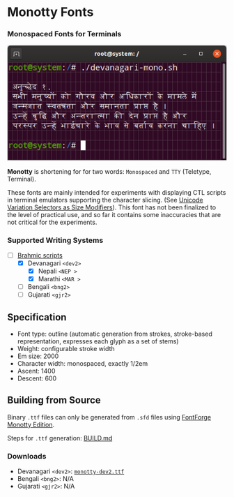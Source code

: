 # Monotty Fonts

### Monospaced Fonts for Terminals

![image](.resources/github-devanagari.png)

__Monotty__ is shortening for for two words: `Monospaced` and `TTY` (Teletype, Terminal).

These fonts are mainly intended for experiments with displaying CTL scripts in terminal emulators supporting the character slicing. (See [Unicode Variation Selectors as Size Modifiers](https://gitlab.freedesktop.org/terminal-wg/specifications/-/issues/23)). This font has not been finalized to the level of practical use, and so far it contains some inaccuracies that are not critical for the experiments.

### Supported Writing Systems

- [ ] [Brahmic scripts](https://en.wikipedia.org/wiki/Brahmic_scripts)
  - [x] Devanagari `<dev2>`
    - [x] Nepali `<NEP >`
    - [x] Marathi `<MAR >`
  - [ ] Bengali `<bng2>`
  - [ ] Gujarati `<gjr2>`

## Specification

- Font type: outline (automatic generation from strokes, stroke-based representation, expresses each glyph as a set of stems)
- Weight: configurable stroke width
- Em size: 2000
- Сharacter width: monospaced, exactly 1/2em
- Ascent: 1400
- Descent: 600

## Building from Source

Binary `.ttf` files can only be generated from `.sfd` files using [FontForge Monotty Edition](https://github.com/monotty/fontforge).

Steps for `.ttf` generation: [BUILD.md](/BUILD.md)

### Downloads

 - Devanagari `<dev2>`: [`monotty-dev2.ttf`](https://github.com/monotty/fonts/releases/latest/download/monotty-dev2.ttf)
 - Bengali `<bng2>`: N/A
 - Gujarati `<gjr2>`: N/A
